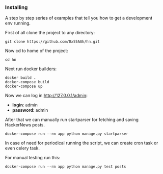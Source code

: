 ### Installing

A step by step series of examples that tell you how to get a development env running.

First of all clone the project to any directory:
```
git clone https://github.com/0x55AAh/hn.git
```
Now cd to home of the project:
```
cd hn
```
Next run docker builders:
```
docker build .
docker-compose build
docker-compose up
```
Now we can log in http://127.0.0.1/admin:
* **login**: admin
* **password**: admin

After that we can manually run startparser for fetching
and saving HackerNews posts.
```
docker-compose run --rm app python manage.py startparser
```
In case of need for periodical running the script, we can
create cron task or even celery task.

For manual testing run this:
```
docker-compose run --rm app python manage.py test posts
```